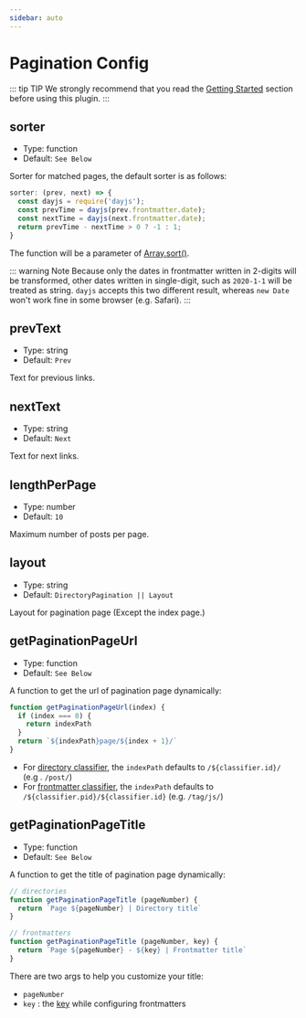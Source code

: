 ```yaml
---
sidebar: auto
---
```


# Pagination Config

::: tip TIP
We strongly recommend that you read the [Getting Started](../guide/getting-started.md) section before using this plugin.
:::

## sorter

- Type: function
- Default: `See Below`

Sorter for matched pages, the default sorter is as follows:

```js
sorter: (prev, next) => {
  const dayjs = require('dayjs');
  const prevTime = dayjs(prev.frontmatter.date);
  const nextTime = dayjs(next.frontmatter.date);
  return prevTime - nextTime > 0 ? -1 : 1;
}
```
The function will be a parameter of [Array.sort()](https://developer.mozilla.org/en-US/docs/Web/JavaScript/Reference/Global_Objects/Array/sort).

::: warning Note
Because only the dates in frontmatter written in 2-digits will be transformed, other dates written in single-digit, such as `2020-1-1` will be treated as string. `dayjs` accepts this two different result, whereas `new Date` won't work fine in some browser (e.g. Safari). 
:::

## prevText

- Type: string
- Default: `Prev`

Text for previous links.

## nextText

- Type: string
- Default: `Next`

Text for next links.

## lengthPerPage

- Type: number
- Default: `10`

Maximum number of posts per page.

## layout

- Type: string
- Default: `DirectoryPagination || Layout`

Layout for pagination page (Except the index page.)

## getPaginationPageUrl

- Type: function
- Default: `See Below`

A function to get the url of pagination page dynamically:

```js
function getPaginationPageUrl(index) {
  if (index === 0) {
    return indexPath
  }
  return `${indexPath}page/${index + 1}/`
}
```

- For [directory classifier](../README.md#directory-classifier), the `indexPath` defaults to `/${classifier.id}/` (e.g
. `/post/`)
- For [frontmatter classifier](../README.md#frontmatter-classifier), the `indexPath` defaults to `/${classifier.pid}/${classifier.id}` 
(e.g. `/tag/js/`)

## getPaginationPageTitle

- Type: function
- Default: `See Below`

A function to get the title of pagination page dynamically:

```js
// directories
function getPaginationPageTitle (pageNumber) {
  return `Page ${pageNumber} | Directory title`
}

// frontmatters
function getPaginationPageTitle (pageNumber, key) {
  return `Page ${pageNumber} - ${key} | Frontmatter title`
}
```

There are two args to help you customize your title: 
- `pageNumber`
- `key` : the [key](../config/#keys) while configuring frontmatters
